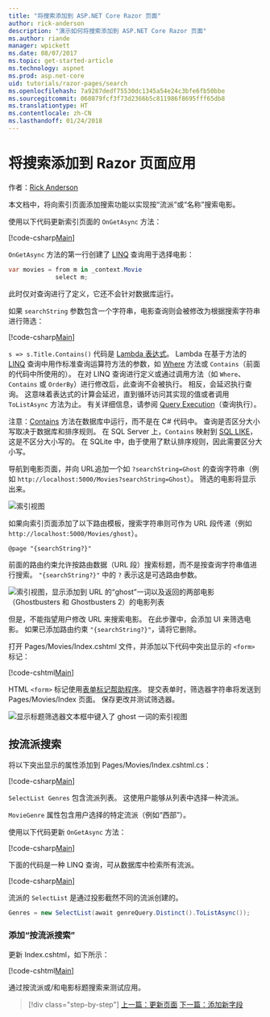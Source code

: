 ```yaml
---
title: "将搜索添加到 ASP.NET Core Razor 页面"
author: rick-anderson
description: "演示如何将搜索添加到 ASP.NET Core Razor 页面"
ms.author: riande
manager: wpickett
ms.date: 08/07/2017
ms.topic: get-started-article
ms.technology: aspnet
ms.prod: asp.net-core
uid: tutorials/razor-pages/search
ms.openlocfilehash: 7a9287dedf75530dc1345a54e24c3bfe6fb50bbe
ms.sourcegitcommit: 060879fcf3f73d2366b5c811986f8695fff65db8
ms.translationtype: HT
ms.contentlocale: zh-CN
ms.lasthandoff: 01/24/2018
---
```

# <a name="adding-search-to-a-razor-pages-app"></a>将搜索添加到 Razor 页面应用

作者：[Rick Anderson](https://twitter.com/RickAndMSFT)

本文档中，将向索引页面添加搜索功能以实现按“流派”或“名称”搜索电影。

使用以下代码更新索引页面的 `OnGetAsync` 方法：

[!code-csharp[Main](razor-pages-start/sample/RazorPagesMovie/Pages/Movies/Index.cshtml.cs?name=snippet_1stSearch)]

`OnGetAsync` 方法的第一行创建了 [LINQ](https://docs.microsoft.com/dotnet/csharp/programming-guide/concepts/linq/) 查询用于选择电影：

```csharp
var movies = from m in _context.Movie
             select m;
```

此时仅对查询进行了定义，它还不会针对数据库运行。

如果 `searchString` 参数包含一个字符串，电影查询则会被修改为根据搜索字符串进行筛选：

[!code-csharp[Main](razor-pages-start/sample/RazorPagesMovie/Pages/Movies/Index.cshtml.cs?name=snippet_SearchNull)]

`s => s.Title.Contains()` 代码是 [Lambda 表达式](https://docs.microsoft.com/dotnet/csharp/programming-guide/statements-expressions-operators/lambda-expressions)。 Lambda 在基于方法的 [LINQ](https://docs.microsoft.com/dotnet/csharp/programming-guide/concepts/linq/) 查询中用作标准查询运算符方法的参数，如 [Where](https://docs.microsoft.com/dotnet/csharp/programming-guide/concepts/linq/query-syntax-and-method-syntax-in-linq) 方法或 `Contains`（前面的代码中所使用的）。 在对 LINQ 查询进行定义或通过调用方法（如 `Where`、`Contains` 或 `OrderBy`）进行修改后，此查询不会被执行。 相反，会延迟执行查询。 这意味着表达式的计算会延迟，直到循环访问其实现的值或者调用 `ToListAsync` 方法为止。 有关详细信息，请参阅 [Query Execution](https://docs.microsoft.com/dotnet/framework/data/adonet/ef/language-reference/query-execution)（查询执行）。

注意：[Contains](https://docs.microsoft.com//dotnet/api/system.data.objects.dataclasses.entitycollection-1.contains) 方法在数据库中运行，而不是在 C# 代码中。 查询是否区分大小写取决于数据库和排序规则。 在 SQL Server 上，`Contains` 映射到 [SQL LIKE](https://docs.microsoft.com/sql/t-sql/language-elements/like-transact-sql)，这是不区分大小写的。 在 SQLite 中，由于使用了默认排序规则，因此需要区分大小写。

导航到电影页面，并向 URL追加一个如 `?searchString=Ghost` 的查询字符串（例如 `http://localhost:5000/Movies?searchString=Ghost`）。 筛选的电影将显示出来。

![索引视图](search/_static/ghost.png)

如果向索引页面添加了以下路由模板，搜索字符串则可作为 URL 段传递（例如 `http://localhost:5000/Movies/ghost`）。

```cshtml
@page "{searchString?}"
```

前面的路由约束允许按路由数据（URL 段）搜索标题，而不是按查询字符串值进行搜索。  `"{searchString?}"` 中的 `?` 表示这是可选路由参数。

![索引视图，显示添加到 URL 的“ghost”一词以及返回的两部电影（Ghostbusters 和 Ghostbusters 2）的电影列表](search/_static/g2.png)

但是，不能指望用户修改 URL 来搜索电影。 在此步骤中，会添加 UI 来筛选电影。 如果已添加路由约束 `"{searchString?}"`，请将它删除。

打开 Pages/Movies/Index.cshtml 文件，并添加以下代码中突出显示的 `<form>` 标记：

[!code-cshtml[Main](razor-pages-start/sample/RazorPagesMovie/Pages/Movies/Index2.cshtml?highlight=14-19&range=1-22)]

HTML `<form>` 标记使用[表单标记帮助程序](xref:mvc/views/working-with-forms#the-form-tag-helper)。 提交表单时，筛选器字符串将发送到 Pages/Movies/Index 页面。 保存更改并测试筛选器。

![显示标题筛选器文本框中键入了 ghost 一词的索引视图](search/_static/filter.png)

## <a name="search-by-genre"></a>按流派搜索

将以下突出显示的属性添加到 Pages/Movies/Index.cshtml.cs：

[!code-csharp[Main](razor-pages-start/sample/RazorPagesMovie/Pages/Movies/Index.cshtml.cs?name=snippet_newProps&highlight=11-)]

`SelectList Genres` 包含流派列表。 这使用户能够从列表中选择一种流派。

`MovieGenre` 属性包含用户选择的特定流派（例如“西部”）。

使用以下代码更新 `OnGetAsync` 方法：

[!code-csharp[Main](razor-pages-start/sample/RazorPagesMovie/Pages/Movies/Index.cshtml.cs?name=snippet_SearchGenre)]

下面的代码是一种 LINQ 查询，可从数据库中检索所有流派。

[!code-csharp[Main](razor-pages-start/sample/RazorPagesMovie/Pages/Movies/Index.cshtml.cs?name=snippet_LINQ)]

流派的 `SelectList` 是通过投影截然不同的流派创建的。

<!-- BUG in OPS
Tag snippet_selectlist's start line '75' should be less than end line '29' when resolving "[!code-csharp[Main](razor-pages-start/sample/RazorPagesMovie/Pages/Movies/Index.cshtml.cs?name=snippet_SelectList)]"

There's no start line.

[!code-csharp[Main](razor-pages-start/sample/RazorPagesMovie/Pages/Movies/Index.cshtml.cs?name=snippet_SelectList)]
-->

```csharp
Genres = new SelectList(await genreQuery.Distinct().ToListAsync());
```

### <a name="adding-search-by-genre"></a>添加“按流派搜索”

更新 Index.cshtml，如下所示：

[!code-cshtml[Main](razor-pages-start/sample/RazorPagesMovie/Pages/Movies/IndexFormGenreNoRating.cshtml?highlight=16-18&range=1-26)]

通过按流派或/和电影标题搜索来测试应用。

>[!div class="step-by-step"]
[上一篇：更新页面](xref:tutorials/razor-pages/da1)
[下一篇：添加新字段](xref:tutorials/razor-pages/new-field)
